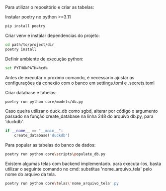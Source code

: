 Para utilizar o repositório e criar as tabelas:

Instalar poetry no python >=3.11
```bash
pip install poetry
```

Criar venv e instalar dependencias do projeto:
```bash
cd path/to/project/dir
poetry install
```

Definir ambiente de execução python:
```bash
set PYTHONPATH=%cd%
```

Antes de executar o proximo comando, é necessario ajustar as configurações da conexão com o banco em settings.toml e .secrets.toml

Criar database e tabelas:
```bash
poetry run python core/models/db.py
```

Caso queira utilizar o duck_db como sgbd, alterar por código o argumento passado na função create_database na linha 248 do arquivo db.py, para 'duckdb'.
```python
if __name__ == "__main__":
    create_database('duckdb')
```

Para popular as tabelas do banco de dados:
```bash
poetry run python core\scripts\populate_db.py
```


Existem algumas telas com backend implementado. para executa-los, basta utilizar o seguinte comando no cmd:
substitua 'nome_arquivo_tela' pelo nome do arquivo da tela.
```bash
poetry run python core\telas\'nome_arquivo_tela'.py
```
